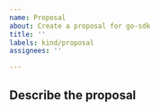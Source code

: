 ```yaml
---
name: Proposal
about: Create a proposal for go-sdk
title: ''
labels: kind/proposal
assignees: ''

---
```

## Describe the proposal
